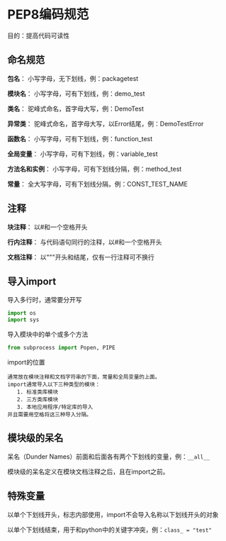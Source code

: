 # PEP8编码规范

目的：提高代码可读性

## 命名规范

**包名**：
   小写字母，无下划线，例：packagetest

**模块名**：
   小写字母，可有下划线，例：demo_test

**类名**：
   驼峰式命名，首字母大写，例：DemoTest

**异常类**：
   驼峰式命名，首字母大写，以Error结尾，例：DemoTestError

**函数名**：
   小写字母，可有下划线，例：function_test

**全局变量**：
   小写字母，可有下划线，例：variable_test

**方法名和实例**：
   小写字母，可有下划线分隔，例：method_test

**常量**：
   全大写字母，可有下划线分隔，例：CONST_TEST_NAME

## 注释

**块注释**：
   以#和一个空格开头

**行内注释**：
   与代码语句同行的注释，以#和一个空格开头

**文档注释**：
   以"""开头和结尾，仅有一行注释可不换行

## 导入import

导入多行时，通常要分开写

```python
import os
import sys
```

导入模块中的单个或多个方法

```python
from subprocess import Popen, PIPE
```

import的位置

```text
通常放在模块注释和文档字符串的下面，常量和全局变量的上面。
import通常导入以下三种类型的模块：
   1. 标准类库模块
   2. 三方类库模块
   3. 本地应用程序/特定库的导入
并且需要用空格将这三种导入分隔。
```

## 模块级的呆名

呆名（Dunder Names）前面和后面各有两个下划线的变量，例：`__all__`

模块级的呆名定义在模块文档注释之后，且在import之前。

## 特殊变量

以单个下划线开头，标志内部使用，import不会导入名称以下划线开头的对象

以单个下划线结束，用于和python中的关键字冲突，例：`class_ = "test"`
